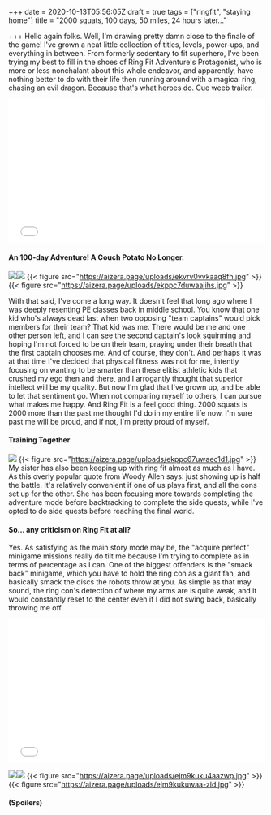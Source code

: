 +++
date = 2020-10-13T05:56:05Z
draft = true
tags = ["ringfit", "staying home"]
title = "2000 squats, 100 days, 50 miles, 24 hours later..."

+++
Hello again folks. Well, I'm drawing pretty damn close to the finale of the game! I've grown a neat little collection of titles, levels, power-ups, and everything in between. From formerly sedentary to fit superhero, I've been trying my best to fill in the shoes of Ring Fit Adventure's Protagonist, who is more or less nonchalant about this whole endeavor, and apparently, have nothing better to do with their life then running around with a magical ring, chasing an evil dragon. Because that's what heroes do. Cue weeb trailer.

<style>.embed-container { position: relative; padding-bottom: 56.25%; height: 0; overflow: hidden; max-width: 100%; } .embed-container iframe, .embed-container object, .embed-container embed { position: absolute; top: 0; left: 0; width: 100%; height: 100%; }</style><div class='embed-container'><iframe src='[https://www.youtube.com/embed/u4yhUjKZ_yM](https://www.youtube.com/embed/u4yhUjKZ_yM "https://www.youtube.com/embed/u4yhUjKZ_yM")' frameborder='0' allowfullscreen></iframe></div>

#### An 100-day Adventure! A Couch Potato No Longer.

![](/uploads/ekvrv0vvkaaq8fh.jpg)![](/uploads/ekppc7duwaajihs.jpg)
{{< figure src="https://aizera.page/uploads/ekvrv0vvkaaq8fh.jpg" >}}
{{< figure src="https://aizera.page/uploads/ekppc7duwaajihs.jpg" >}}

With that said, I've come a long way. It doesn't feel that long ago where I was deeply resenting PE classes back in middle school. You know that one kid who's always dead last when two opposing "team captains" would pick members for their team? That kid was me. There would be me and one other person left, and I can see the second captain's look squirming and hoping I'm not forced to be on their team, praying under their breath that the first captain chooses me. And of course, they don't. And perhaps it was at that time I've decided that physical fitness was not for me, intently focusing on wanting to be smarter than these elitist athletic kids that crushed my ego then and there, and I arrogantly thought that superior intellect will be my quality. But now I'm glad that I've grown up, and be able to let that sentiment go. When not comparing myself to others, I can pursue what makes me happy. And Ring Fit is a feel good thing. 2000 squats is 2000 more than the past me thought I'd do in my entire life now. I'm sure past me will be proud, and if not, I'm pretty proud of myself.

#### Training Together

![](/uploads/ekppc67uwaec1d1.jpg)
{{< figure src="https://aizera.page/uploads/ekppc67uwaec1d1.jpg" >}}
My sister has also been keeping up with ring fit almost as much as I have. As this overly popular quote from Woody Allen says: just showing up is half the battle. It's relatively convenient if one of us plays first, and all the cons set up for the other. She has been focusing more towards completing the adventure mode before backtracking to complete the side quests, while I've opted to do side quests before reaching the final world.

#### So... any criticism on Ring Fit at all?

Yes. As satisfying as the main story mode may be, the "acquire perfect" minigame missions really do tilt me because I'm trying to complete as in terms of percentage as I can. One of the biggest offenders is the "smack back" minigame, which you have to hold the ring con as a giant fan, and basically smack the discs the robots throw at you. As simple as that may sound, the ring con's detection of where my arms are is quite weak, and it would constantly reset to the center even if I did not swing back, basically throwing me off.

<style>.embed-container { position: relative; padding-bottom: 56.25%; height: 0; overflow: hidden; max-width: 100%; } .embed-container iframe, .embed-container object, .embed-container embed { position: absolute; top: 0; left: 0; width: 100%; height: 100%; }</style><div class='embed-container'><iframe src='[https://www.youtube.com/embed/o83te2PmqYA](https://www.youtube.com/embed/o83te2PmqYA "https://www.youtube.com/embed/o83te2PmqYA")' frameborder='0' allowfullscreen></iframe></div>

![](/uploads/ejm9kuku4aazwp.jpg)![](/uploads/ejm9kukuwaa-zld.jpg)
{{< figure src="https://aizera.page/uploads/ejm9kuku4aazwp.jpg" >}}
{{< figure src="https://aizera.page/uploads/ejm9kukuwaa-zld.jpg" >}}

#### (Spoilers)